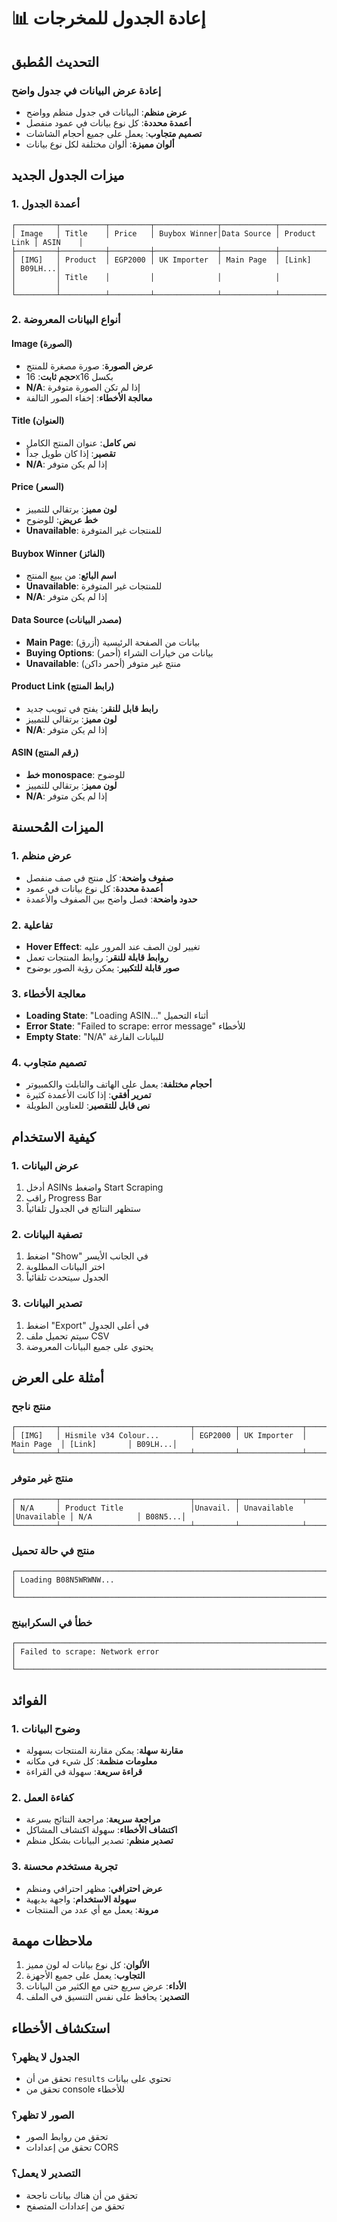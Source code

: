 # 📊 إعادة الجدول للمخرجات

## التحديث المُطبق

### إعادة عرض البيانات في جدول واضح
- **عرض منظم**: البيانات في جدول منظم وواضح
- **أعمدة محددة**: كل نوع بيانات في عمود منفصل
- **تصميم متجاوب**: يعمل على جميع أحجام الشاشات
- **ألوان مميزة**: ألوان مختلفة لكل نوع بيانات

## ميزات الجدول الجديد

### 1. أعمدة الجدول
```
┌─────────┬──────────┬─────────┬──────────────┬────────────┬──────────────┬─────────┐
│ Image   │ Title    │ Price   │ Buybox Winner│Data Source │ Product Link │ ASIN    │
├─────────┼──────────┼─────────┼──────────────┼────────────┼──────────────┼─────────┤
│ [IMG]   │ Product  │ EGP2000 │ UK Importer  │ Main Page  │ [Link]       │ B09LH...│
│         │ Title    │         │              │            │              │         │
└─────────┴──────────┴─────────┴──────────────┴────────────┴──────────────┴─────────┘
```

### 2. أنواع البيانات المعروضة

#### Image (الصورة)
- **عرض الصورة**: صورة مصغرة للمنتج
- **حجم ثابت**: 16x16 بكسل
- **N/A**: إذا لم تكن الصورة متوفرة
- **معالجة الأخطاء**: إخفاء الصور التالفة

#### Title (العنوان)
- **نص كامل**: عنوان المنتج الكامل
- **تقصير**: إذا كان طويل جداً
- **N/A**: إذا لم يكن متوفر

#### Price (السعر)
- **لون مميز**: برتقالي للتمييز
- **خط عريض**: للوضوح
- **Unavailable**: للمنتجات غير المتوفرة

#### Buybox Winner (الفائز)
- **اسم البائع**: من يبيع المنتج
- **Unavailable**: للمنتجات غير المتوفرة
- **N/A**: إذا لم يكن متوفر

#### Data Source (مصدر البيانات)
- **Main Page**: بيانات من الصفحة الرئيسية (أزرق)
- **Buying Options**: بيانات من خيارات الشراء (أحمر)
- **Unavailable**: منتج غير متوفر (أحمر داكن)

#### Product Link (رابط المنتج)
- **رابط قابل للنقر**: يفتح في تبويب جديد
- **لون مميز**: برتقالي للتمييز
- **N/A**: إذا لم يكن متوفر

#### ASIN (رقم المنتج)
- **خط monospace**: للوضوح
- **لون مميز**: برتقالي للتمييز
- **N/A**: إذا لم يكن متوفر

## الميزات المُحسنة

### 1. عرض منظم
- **صفوف واضحة**: كل منتج في صف منفصل
- **أعمدة محددة**: كل نوع بيانات في عمود
- **حدود واضحة**: فصل واضح بين الصفوف والأعمدة

### 2. تفاعلية
- **Hover Effect**: تغيير لون الصف عند المرور عليه
- **روابط قابلة للنقر**: روابط المنتجات تعمل
- **صور قابلة للتكبير**: يمكن رؤية الصور بوضوح

### 3. معالجة الأخطاء
- **Loading State**: "Loading ASIN..." أثناء التحميل
- **Error State**: "Failed to scrape: error message" للأخطاء
- **Empty State**: "N/A" للبيانات الفارغة

### 4. تصميم متجاوب
- **أحجام مختلفة**: يعمل على الهاتف والتابلت والكمبيوتر
- **تمرير أفقي**: إذا كانت الأعمدة كثيرة
- **نص قابل للتقصير**: للعناوين الطويلة

## كيفية الاستخدام

### 1. عرض البيانات
1. أدخل ASINs واضغط Start Scraping
2. راقب Progress Bar
3. ستظهر النتائج في الجدول تلقائياً

### 2. تصفية البيانات
1. اضغط "Show" في الجانب الأيسر
2. اختر البيانات المطلوبة
3. الجدول سيتحدث تلقائياً

### 3. تصدير البيانات
1. اضغط "Export" في أعلى الجدول
2. سيتم تحميل ملف CSV
3. يحتوي على جميع البيانات المعروضة

## أمثلة على العرض

### منتج ناجح
```
┌─────────┬─────────────────────────────┬─────────┬──────────────┬────────────┬──────────────┬─────────┐
│ [IMG]   │ Hismile v34 Colour...       │ EGP2000 │ UK Importer  │ Main Page  │ [Link]       │ B09LH...│
└─────────┴─────────────────────────────┴─────────┴──────────────┴────────────┴──────────────┴─────────┘
```

### منتج غير متوفر
```
┌─────────┬─────────────────────────────┬─────────┬──────────────┬────────────┬──────────────┬─────────┐
│ N/A     │ Product Title               │Unavail. │ Unavailable  │Unavailable │ N/A          │ B08N5...│
└─────────┴─────────────────────────────┴─────────┴──────────────┴────────────┴──────────────┴─────────┘
```

### منتج في حالة تحميل
```
┌─────────────────────────────────────────────────────────────────────────────────────────────────────┐
│ Loading B08N5WRWNW...                                                                                │
└─────────────────────────────────────────────────────────────────────────────────────────────────────┘
```

### خطأ في السكرابينج
```
┌─────────────────────────────────────────────────────────────────────────────────────────────────────┐
│ Failed to scrape: Network error                                                                      │
└─────────────────────────────────────────────────────────────────────────────────────────────────────┘
```

## الفوائد

### 1. وضوح البيانات
- **مقارنة سهلة**: يمكن مقارنة المنتجات بسهولة
- **معلومات منظمة**: كل شيء في مكانه
- **قراءة سريعة**: سهولة في القراءة

### 2. كفاءة العمل
- **مراجعة سريعة**: مراجعة النتائج بسرعة
- **اكتشاف الأخطاء**: سهولة اكتشاف المشاكل
- **تصدير منظم**: تصدير البيانات بشكل منظم

### 3. تجربة مستخدم محسنة
- **عرض احترافي**: مظهر احترافي ومنظم
- **سهولة الاستخدام**: واجهة بديهية
- **مرونة**: يعمل مع أي عدد من المنتجات

## ملاحظات مهمة

1. **الألوان**: كل نوع بيانات له لون مميز
2. **التجاوب**: يعمل على جميع الأجهزة
3. **الأداء**: عرض سريع حتى مع الكثير من البيانات
4. **التصدير**: يحافظ على نفس التنسيق في الملف

## استكشاف الأخطاء

### الجدول لا يظهر؟
- تحقق من أن `results` تحتوي على بيانات
- تحقق من console للأخطاء

### الصور لا تظهر؟
- تحقق من روابط الصور
- تحقق من إعدادات CORS

### التصدير لا يعمل؟
- تحقق من أن هناك بيانات ناجحة
- تحقق من إعدادات المتصفح 